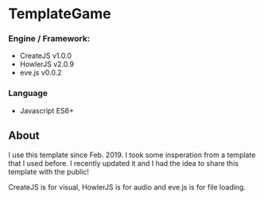 # TemplateGame

### Engine / Framework:
 - CreateJS v1.0.0
 - HowlerJS v2.0.9
 - eve.js v0.0.2

### Language
- Javascript ES6+

## About
I use this template since Feb. 2019. I took some insperation from a template that I used before.
I recently updated it and I had the idea to share this template with the public!

CreateJS is for visual, HowlerJS is for audio and eve.js is for file loading.